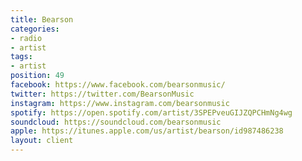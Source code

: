 ```yaml
---
title: Bearson
categories:
- radio
- artist
tags:
- artist
position: 49
facebook: https://www.facebook.com/bearsonmusic/
twitter: https://twitter.com/BearsonMusic
instagram: https://www.instagram.com/bearsonmusic
spotify: https://open.spotify.com/artist/3SPEPveuGIJZQPCHmNg4wg
soundcloud: https://soundcloud.com/bearsonmusic
apple: https://itunes.apple.com/us/artist/bearson/id987486238
layout: client
---
```


